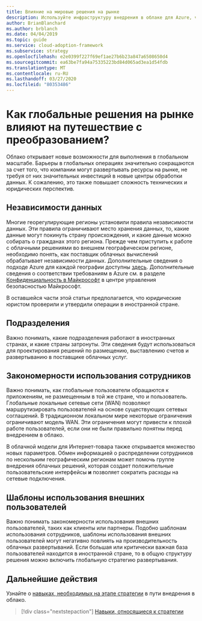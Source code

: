 ```yaml
---
title: Влияние на мировые решения на рынке
description: Используйте инфраструктуру внедрения в облаке для Azure, чтобы понять, как решения на мировом рынке могут повлиять на путешествие преобразования в облако.
author: BrianBlanchard
ms.author: brblanch
ms.date: 04/04/2019
ms.topic: guide
ms.service: cloud-adoption-framework
ms.subservice: strategy
ms.openlocfilehash: e2e0399f227f69ef1ae27b6b23a847a6508650d4
ms.sourcegitcommit: ea63be7fa94a75335223bd84d065ad3ea1d54fdb
ms.translationtype: MT
ms.contentlocale: ru-RU
ms.lasthandoff: 03/27/2020
ms.locfileid: "80353486"
---
```

<!-- markdownlint-disable MD026 -->

# <a name="how-will-global-market-decisions-affect-the-transformation-journey"></a>Как глобальные решения на рынке влияют на путешествие с преобразованием?

Облако открывает новые возможности для выполнения в глобальном масштабе. Барьеры в глобальных операциях значительно сокращаются за счет того, что компании могут развертывать ресурсы на рынке, не требуя от них значительных инвестиций в новые центры обработки данных. К сожалению, это также повышает сложность технических и юридических перспектив.

## <a name="data-sovereignty"></a>Независимости данных

Многие георегулирующие регионы установили правила независимости данных. Эти правила ограничивают место хранения данных, то, какие данные могут покинуть страну происхождения, и какие данные можно собирать о гражданах этого региона. Прежде чем приступить к работе с облачными решениями во внешнем географическом регионе, необходимо понять, как поставщик облачных вычислений обрабатывает независимости данных. Дополнительные сведения о подходе Azure для каждой географии доступны [здесь](https://azure.microsoft.com/global-infrastructure/geographies). Дополнительные сведения о соответствии требованиям в Azure см. в разделе [Конфиденциальность в Майкрософт](https://www.microsoft.com/trustcenter/privacy) в центре управления безопасностью Майкрософт.

В оставшейся части этой статьи предполагается, что юридические юристом проверили и утвердили операции в иностранной стране.

## <a name="business-units"></a>Подразделения

Важно понимать, какие подразделения работают в иностранных странах, и какие страны затронуты. Эти сведения будут использоваться для проектирования решений по размещению, выставлению счетов и развертыванию в поставщике облачных услуг.

## <a name="employee-usage-patterns"></a>Закономерности использования сотрудников

Важно понимать, как глобальные пользователи обращаются к приложениям, не размещенным в той же стране, что и пользователь. Глобальные локальные сетевые сети (WAN) позволяют маршрутизировать пользователей на основе существующих сетевых соглашений. В традиционном локальном мире некоторые ограничения ограничивают модель WAN. Эти ограничения могут привести к плохой работе пользователей, если они не были правильно понятны перед внедрением в облако.

В облачной модели для Интернет-товара также открывается множество новых параметров. Обмен информацией о распределении сотрудников по нескольким географическим регионам может помочь группе внедрения облачных решений, которая создает положительные пользовательские интерфейсы **и** позволяет сократить расходы на сетевые подключения.

## <a name="external-user-usage-patterns"></a>Шаблоны использования внешних пользователей

Важно понимать закономерности использования внешних пользователей, таких как клиенты или партнеры. Подобно шаблонам использования сотрудников, шаблоны использования внешних пользователей могут негативно повлиять на производительность облачных развертываний. Если большая или критически важная база пользователей находится в иностранной стране, то в общую структуру решения можно включить глобальную стратегию развертывания.

## <a name="next-steps"></a>Дальнейшие действия

Узнайте о [навыках, необходимых на этапе стратегии](./suggested-skills.md) в пути внедрения в облако.

> [!div class="nextstepaction"]
> [Навыки, относящиеся к стратегии](./suggested-skills.md)
